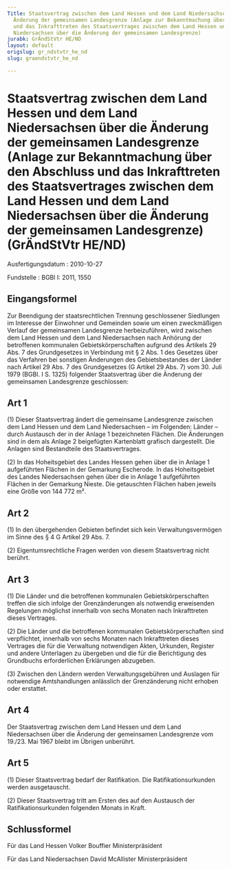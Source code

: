 ```yaml
---
Title: Staatsvertrag zwischen dem Land Hessen und dem Land Niedersachsen über die
  Änderung der gemeinsamen Landesgrenze (Anlage zur Bekanntmachung über den Abschluss
  und das Inkrafttreten des Staatsvertrages zwischen dem Land Hessen und dem Land
  Niedersachsen über die Änderung der gemeinsamen Landesgrenze)
jurabk: GrÄndStVtr HE/ND
layout: default
origslug: gr_ndstvtr_he_nd
slug: graendstvtr_he_nd

---
```


# Staatsvertrag zwischen dem Land Hessen und dem Land Niedersachsen über die Änderung der gemeinsamen Landesgrenze (Anlage zur Bekanntmachung über den Abschluss und das Inkrafttreten des Staatsvertrages zwischen dem Land Hessen und dem Land Niedersachsen über die Änderung der gemeinsamen Landesgrenze) (GrÄndStVtr HE/ND)

Ausfertigungsdatum
:   2010-10-27

Fundstelle
:   BGBl I: 2011, 1550

## Eingangsformel

Zur Beendigung der staatsrechtlichen Trennung geschlossener Siedlungen
im Interesse der Einwohner und Gemeinden sowie um einen zweckmäßigen
Verlauf der gemeinsamen Landesgrenze herbeizuführen, wird zwischen dem
Land Hessen und dem Land Niedersachsen nach Anhörung der betroffenen
kommunalen Gebietskörperschaften aufgrund des Artikels 29 Abs. 7 des
Grundgesetzes in Verbindung mit § 2 Abs. 1 des Gesetzes über das
Verfahren bei sonstigen Änderungen des Gebietsbestandes der Länder
nach Artikel 29 Abs. 7 des Grundgesetzes (G Artikel 29 Abs. 7) vom 30.
Juli 1979 (BGBl. I S. 1325) folgender Staatsvertrag über die Änderung
der gemeinsamen Landesgrenze geschlossen:

## Art 1

(1) Dieser Staatsvertrag ändert die gemeinsame Landesgrenze zwischen
dem Land Hessen und dem Land Niedersachsen – im Folgenden: Länder –
durch Austausch der in der Anlage 1 bezeichneten Flächen. Die
Änderungen sind in dem als Anlage 2 beigefügten Kartenblatt grafisch
dargestellt. Die Anlagen sind Bestandteile des Staatsvertrages.

(2) In das Hoheitsgebiet des Landes Hessen gehen über die in Anlage 1
aufgeführten Flächen in der Gemarkung Escherode. In das Hoheitsgebiet
des Landes Niedersachsen gehen über die in Anlage 1 aufgeführten
Flächen in der Gemarkung Nieste. Die getauschten Flächen haben jeweils
eine Größe von 144 772 m².

## Art 2

(1) In den übergehenden Gebieten befindet sich kein
Verwaltungsvermögen im Sinne des § 4 G Artikel 29 Abs. 7.

(2) Eigentumsrechtliche Fragen werden von diesem Staatsvertrag nicht
berührt.

## Art 3

(1) Die Länder und die betroffenen kommunalen Gebietskörperschaften
treffen die sich infolge der Grenzänderungen als notwendig erweisenden
Regelungen möglichst innerhalb von sechs Monaten nach Inkrafttreten
dieses Vertrages.

(2) Die Länder und die betroffenen kommunalen Gebietskörperschaften
sind verpflichtet, innerhalb von sechs Monaten nach Inkrafttreten
dieses Vertrages die für die Verwaltung notwendigen Akten, Urkunden,
Register und andere Unterlagen zu übergeben und die für die
Berichtigung des Grundbuchs erforderlichen Erklärungen abzugeben.

(3) Zwischen den Ländern werden Verwaltungsgebühren und Auslagen für
notwendige Amtshandlungen anlässlich der Grenzänderung nicht erhoben
oder erstattet.

## Art 4

Der Staatsvertrag zwischen dem Land Hessen und dem Land Niedersachsen
über die Änderung der gemeinsamen Landesgrenze vom 19./23. Mai 1967
bleibt im Übrigen unberührt.

## Art 5

(1) Dieser Staatsvertrag bedarf der Ratifikation. Die
Ratifikationsurkunden werden ausgetauscht.

(2) Dieser Staatsvertrag tritt am Ersten des auf den Austausch der
Ratifikationsurkunden folgenden Monats in Kraft.

## Schlussformel

Für das Land Hessen
Volker Bouffier
Ministerpräsident

Für das Land Niedersachsen
David McAllister
Ministerpräsident

